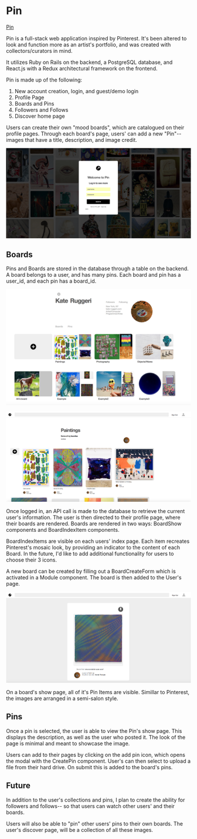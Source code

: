 # Pin

[Pin](https://p-i-n.herokuapp.com/)

Pin is a full-stack web application inspired by Pinterest. It's been altered to look and function more as an artist's portfolio, and was created with collectors/curators in mind.

 It utilizes Ruby on Rails on the backend, a PostgreSQL database, and React.js with a Redux architectural framework on the frontend.

  Pin is made up of the following:

1. New account creation, login, and guest/demo login
2. Profile Page
3. Boards and Pins
4. Followers and Follows
5. Discover home page

Users can create their own "mood boards", which are catalogued on their profile pages. Through each board's page, users' can add a new "Pin"--images that have a title, description, and image credit.   


![pin background](app/assets/images/bg.png)


## Boards

Pins and Boards are stored in the database through a table on the backend. A board belongs to a user, and has many pins. Each board and pin has a user_id, and each pin has a board_id.

![boardShowIndex component](app/assets/images/profile_page2.png)

![boardShow component](app/assets/images/board_img.png)

Once logged in, an API call is made to the database to retrieve the current user's information. The user is then directed to their profile page, where their boards are rendered. Boards are rendered in two ways: BoardShow components and BoardIndexItem components.

BoardIndexItems are visible on each users' index page. Each item recreates Pinterest's mosaic look, by providing an indicator to the content of each Board. In the future, I'd like to add additional functionality for users to choose their 3 icons.  

A new board can be created by filling out a BoardCreateForm which is activated in a Module component. The board is then added to the User's page.

![pin detail](app/assets/images/pin_page.png)


On a board's show page, all of it's Pin Items are visible. Simillar to Pinterest, the images are arranged in a semi-salon style.

## Pins

Once a pin is selected, the user is able to view the Pin's show page. This displays the description, as well as the user who posted it. The look of the page is minimal and meant to showcase the image.

Users can add to their pages by clicking on the add pin icon, which opens the modal with the CreatePin component. User's can then select to upload a file from their hard drive. On submit this is added to the board's pins.

## Future

In addition to the user's collections and pins, I plan to create the ability for followers and follows-- so that users can watch other users' and their boards.

Users will also be able to "pin" other users' pins to their own boards. The user's discover page, will be a collection of all these images.  
